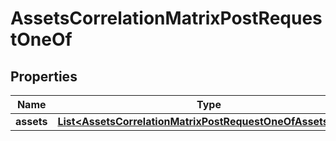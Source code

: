 

# AssetsCorrelationMatrixPostRequestOneOf


## Properties

| Name | Type | Description | Notes |
|------------ | ------------- | ------------- | -------------|
|**assets** | [**List&lt;AssetsCorrelationMatrixPostRequestOneOfAssetsInner&gt;**](AssetsCorrelationMatrixPostRequestOneOfAssetsInner.md) |  |  |



